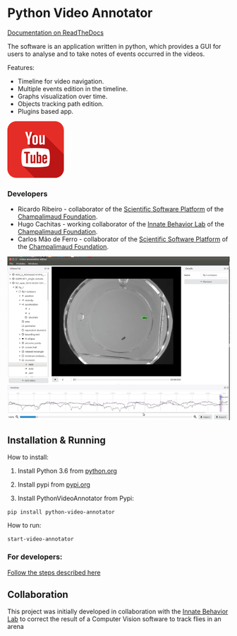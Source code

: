 # Python Video Annotator

[Documentation on ReadTheDocs](https://pythonvideoannotator.readthedocs.io)


The software is an application written in python, which provides a GUI for users to analyse and to take notes of events occurred in the videos.

Features:
* Timeline for video navigation.
* Multiple events edition in the timeline.
* Graphs visualization over time.
* Objects tracking path edition.
* Plugins based app.

[![Video](docs/youtube.png)](https://www.youtube.com/watch?v=9C4Zr8fhqFo&t=63s)


### Developers

* Ricardo Ribeiro - collaborator of the [Scientific Software Platform](http://neuro.fchampalimaud.org/en/research/platforms/staff/Scientific%20Software/) of the [Champalimaud Foundation](http://fchampalimaud.org).
* Hugo Cachitas - working collaborator of the [Innate Behavior Lab](http://neuro.fchampalimaud.org/en/research/investigators/research-groups/group/Vasconcelos/) of the [Champalimaud Foundation](http://fchampalimaud.org).
* Carlos Mão de Ferro - collaborator of the [Scientific Software Platform](http://neuro.fchampalimaud.org/en/research/platforms/staff/Scientific%20Software/) of the [Champalimaud Foundation](http://fchampalimaud.org).


![Video annotator screenshot](docs/screenshot.png "Screen")

## Installation & Running

How to install:

1. Install Python 3.6 from  [python.org](https://www.python.org/)

2. Install pypi from [pypi.org](https://pypi.org/)

3. Install PythonVideoAnnotator from Pypi:
```
pip install python-video-annotator
```

How to run:

```
start-video-annotator
```

### For developers:

[Follow the steps described here](https://pythonvideoannotator.readthedocs.io/en/master/user-docs/install_and_run/index.html)


## Collaboration

This project was initially developed in collaboration with the [Innate Behavior Lab](http://neuro.fchampalimaud.org/en/research/investigators/research-groups/group/Vasconcelos/) to correct the result of a Computer Vision software to track flies in an arena
